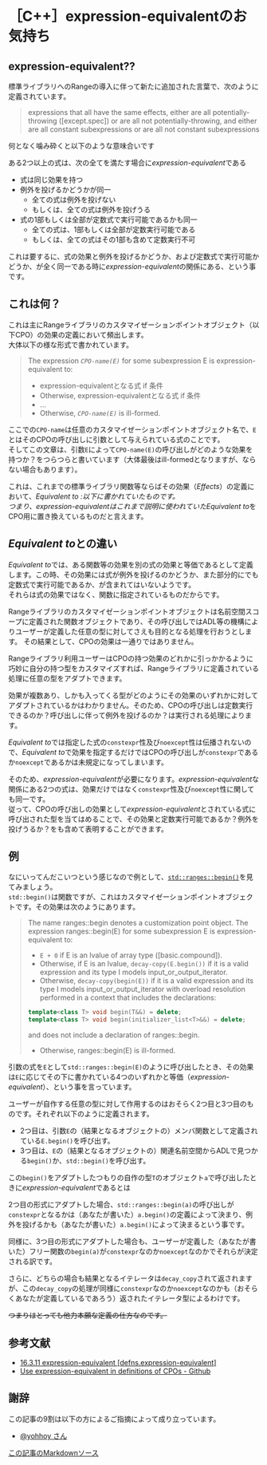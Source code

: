 # ［C++］expression-equivalentのお気持ち

## expression-equivalent??
標準ライブラリへのRangeの導入に伴って新たに追加された言葉で、次のように定義されています。

>expressions that all have the same effects, either are all potentially-throwing ([except.spec]) or are all not potentially-throwing, and either are all constant subexpressions or are all not constant subexpressions

何となく噛み砕くと以下のような意味合いです

ある2つ以上の式は、次の全てを満たす場合に*expression-equivalent*である

- 式は同じ効果を持つ
- 例外を投げるかどうかが同一
  - 全ての式は例外を投げない
  - もしくは、全ての式は例外を投げうる
- 式の1部もしくは全部が定数式で実行可能であるかも同一
  - 全ての式は、1部もしくは全部が定数実行可能である
  - もしくは、全ての式はその1部も含めて定数実行不可

これは要するに、式の効果と例外を投げるかどうか、および定数式で実行可能かどうか、が全く同一である時に*expression-equivalent*の関係にある、という事です。

## これは何？

これは主にRangeライブラリのカスタマイぜーションポイントオブジェクト（以下CPO）の効果の定義において頻出します。  
大体以下の様な形式で書かれています。

>The expression *`CPO-name(E)`* for some subexpression E is expression-equivalent to:
>
>- expression-equivalentとなる式 if 条件
>- Otherwise, expression-equivalentとなる式 if 条件
>- ...
>- Otherwise, *`CPO-name(E)`* is ill-formed. 

ここでの`CPO-name`は任意のカスタマイぜーションポイントオブジェクト名で、`E`とはそのCPOの呼び出しに引数として与えられている式のことです。  
そしてこの文章は、引数`E`によって`CPO-name(E)`の呼び出しがどのような効果を持つか？をつらつらと書いています（大体最後はill-formedとなりますが、ならない場合もあります）。

これは、これまでの標準ライブラリ関数等ならばその効果（*Effects*）の定義において、*Equivalent to :*以下に書かれていたものです。  
つまり、*expression-equivalent*はこれまで説明に使われていた*Equivalent to*をCPO用に置き換えているものだと言えます。

## *Equivalent to*との違い

*Equivalent to*では、ある関数等の効果を別の式の効果と等価であるとして定義します。この時、その効果には式が例外を投げるのかどうか、また部分的にでも定数式で実行可能であるか、が含まれてはいないようです。  
それらは式の効果ではなく、関数に指定されているものだからです。

Rangeライブラリのカスタマイゼーションポイントオブジェクトは名前空間スコープに定義された関数オブジェクトであり、その呼び出しではADL等の機構によりユーザーが定義した任意の型に対してさえも目的となる処理を行おうとします。
その結果として、CPOの効果は一通りではありません。

Rangeライブラリ利用ユーザーはCPOの持つ効果のどれかに引っかかるように巧妙に自分の持つ型をカスタマイズすれば、Rangeライブラリに定義されている処理に任意の型をアダプトできます。

効果が複数あり、しかも入ってくる型がどのようにその効果のいずれかに対してアダプトされているかはわかりません。そのため、CPOの呼び出しは定数実行できるのか？呼び出しに伴って例外を投げるのか？は実行される処理によります。

*Equivalent to*では指定した式の`constexpr`性及び`noexcept`性は伝播されないので、*Equivalent to*で効果を指定するだけではCPOの呼び出しが`constexpr`であるか`noexcept`であるかは未規定になってしまいます。

そのため、*expression-equivalent*が必要になります。*expression-equivalent*な関係にある2つの式は、効果だけではなく`constexpr`性及び`noexcept`性に関しても同一です。  
従って、CPOの呼び出しの効果として*expression-equivalent*とされている式に呼び出された型を当てはめることで、その効果と定数実行可能であるか？例外を投げうるか？をも含めて表明することができます。

## 例

なにいってんだこいつという感じなので例として、[`std::ranges::begin()`](http://eel.is/c++draft/range.access.begin)を見てみましょう。  
`std::begin()`は関数ですが、これはカスタマイゼーションポイントオブジェクトです。その効果は次のようにあります。

>The name ranges​::​begin denotes a customization point object. The expression ranges​::​​begin(E) for some subexpression E is expression-equivalent to: 
>
>- `E + 0` if E is an lvalue of array type ([basic.compound]).
>- Otherwise, if E is an lvalue, `decay-copy(E.begin())` if it is a valid expression and its type I models input_­or_­output_­iterator.
>- Otherwise, `decay-copy(begin(E))` if it is a valid expression and its type I models input_­or_­output_­iterator with overload resolution performed in a context that includes the declarations: 
>
> ```cpp
>template<class T> void begin(T&&) = delete;
>template<class T> void begin(initializer_list<T>&&) = delete;
> ```
>
> and does not include a declaration of ranges​::​begin.
>- Otherwise, ranges​::​begin(E) is ill-formed.

引数の式を`E`として`std::ranges::begin(E)`のように呼び出したとき、その効果は`E`に応じてその下に書かれている4つのいずれかと等価（*expression-equivalent*）、という事を言っています。

ユーザーが自作する任意の型に対して作用するのはおそらく2つ目と3つ目のものです。それぞれ以下のように定義されます。

- 2つ目は、引数`E`の（結果となるオブジェクトの）メンバ関数として定義されている`E.begin()`を呼び出す。  
- 3つ目は、`E`の（結果となるオブジェクトの）関連名前空間からADLで見つかる`begin()`か、`std::begin()`を呼び出す。


この`begin()`をアダプトしたつもりの自作の型`T`のオブジェクト`a`で呼び出したときに*expression-equivalent*であるとは

2つ目の形式にアダプトした場合、`std::ranges::begin(a)`の呼び出しが`constexpr`となるかは（あなたが書いた）`a.begin()`の定義によって決まり、例外を投げるかも（あなたが書いた）`a.begin()`によって決まるという事です。

同様に、3つ目の形式にアダプトした場合も、ユーザーが定義した（あなたが書いた）フリー関数の`begin(a)`が`constexpr`なのか`noexcept`なのかでそれらが決定される訳です。

さらに、どちらの場合も結果となるイテレータは`decay_copy`されて返されますが、この`decay_copy`の処理が同様に`constexpr`なのか`noexcept`なのかも（おそらくあなたが定義しているであろう）返されたイテレータ型によるわけです。

~~つまりはとっても他力本願な定義の仕方なのです。~~

## 参考文献
- [16.3.11 expression-equivalent [defns.expression-equivalent]](http://eel.is/c++draft/defns.expression-equivalent)
- [Use expression-equivalent in definitions of CPOs - Github](https://github.com/ericniebler/stl2/issues/262)

## 謝辞

この記事の9割は以下の方によるご指摘によって成り立っています。

- [@yohhoy さん](https://twitter.com/yohhoy/status/1171677701498781696)

[この記事のMarkdownソース](https://github.com/onihusube/blog/blob/master/2019/cpp20_expression_equivalent.md)